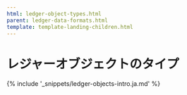 ```yaml
---
html: ledger-object-types.html
parent: ledger-data-formats.html
template: template-landing-children.html
---
```

# レジャーオブジェクトのタイプ

{% include '_snippets/ledger-objects-intro.ja.md' %}
